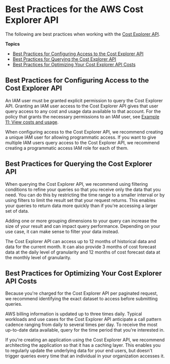 # Best Practices for the AWS Cost Explorer API<a name="ce-api-best-practices"></a>

The following are best practices when working with the [Cost Explorer API](https://docs.aws.amazon.com/aws-cost-management/latest/APIReference/API_Operations_AWS_Cost_Explorer_Service.html)\.

**Topics**
+ [Best Practices for Configuring Access to the Cost Explorer API](#ce-api-best-practices-access)
+ [Best Practices for Querying the Cost Explorer API](#ce-api-best-practices-query)
+ [Best Practices for Optimizing Your Cost Explorer API Costs](#ce-api-best-practices-optimize-costs)

## Best Practices for Configuring Access to the Cost Explorer API<a name="ce-api-best-practices-access"></a>

An IAM user must be granted explicit permission to query the Cost Explorer API\. Granting an IAM user access to the Cost Explorer API gives that user query access to any cost and usage data available to that account\. For the policy that grants the necessary permissions to an IAM user, see [Example 11: View costs and usage](billing-example-policies.md#example-policy-ce-api)\.

When configuring access to the Cost Explorer API, we recommend creating a unique IAM user for allowing programmatic access\. If you want to give multiple IAM users query access to the Cost Explorer API, we recommend creating a programmatic access IAM role for each of them\.

## Best Practices for Querying the Cost Explorer API<a name="ce-api-best-practices-query"></a>

When querying the Cost Explorer API, we recommend using filtering conditions to refine your queries so that you receive only the data that you need\. You can do this by restricting the time range to a smaller interval or by using filters to limit the result set that your request returns\. This enables your queries to return data more quickly than if you're accessing a larger set of data\.

Adding one or more grouping dimensions to your query can increase the size of your result and can impact query performance\. Depending on your use case, it can make sense to filter your data instead\.

The Cost Explorer API can access up to 12 months of historical data and data for the current month\. It can also provide 3 months of cost forecast data at the daily level of granularity and 12 months of cost forecast data at the monthly level of granularity\.

## Best Practices for Optimizing Your Cost Explorer API Costs<a name="ce-api-best-practices-optimize-costs"></a>

Because you're charged for the Cost Explorer API per paginated request, we recommend identifying the exact dataset to access before submitting queries\.

AWS billing information is updated up to three times daily\. Typical workloads and use cases for the Cost Explorer API anticipate a call pattern cadence ranging from daily to several times per day\. To receive the most up\-to\-date data available, query for the time period that you're interested in\.

If you're creating an application using the Cost Explorer API, we recommend architecting the application so that it has a caching layer\. This enables you to regularly update the underlying data for your end users, but doesn't trigger queries every time that an individual in your organization accesses it\.